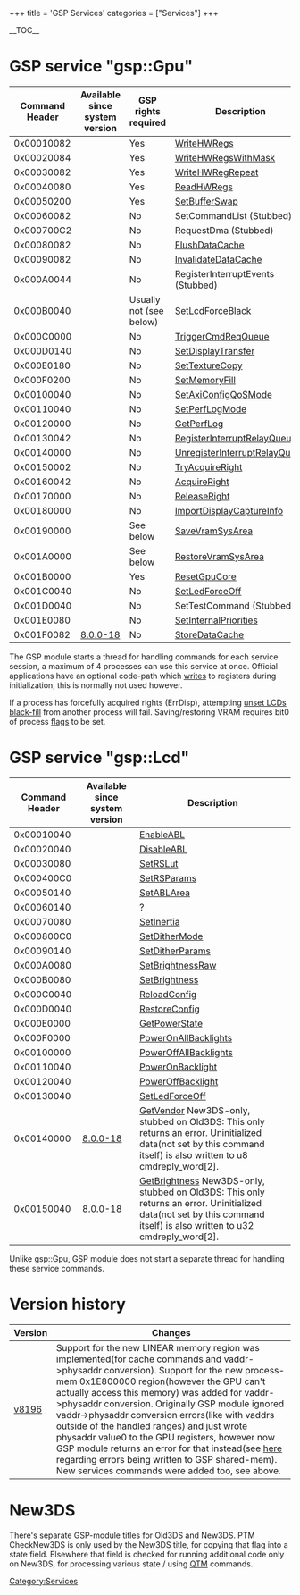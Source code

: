 +++
title = 'GSP Services'
categories = ["Services"]
+++

\_\_TOC\_\_

# GSP service "gsp::Gpu"

| Command Header | Available since system version  | GSP rights required     | Description                                                                      |
|----------------|---------------------------------|-------------------------|----------------------------------------------------------------------------------|
| 0x00010082     |                                 | Yes                     | [WriteHWRegs](GSPGPU:WriteHWRegs "wikilink")                                     |
| 0x00020084     |                                 | Yes                     | [WriteHWRegsWithMask](GSPGPU:WriteHWRegsWithMask "wikilink")                     |
| 0x00030082     |                                 | Yes                     | [WriteHWRegRepeat](GSPGPU:WriteHWRegRepeat "wikilink")                           |
| 0x00040080     |                                 | Yes                     | [ReadHWRegs](GSPGPU:ReadHWRegs "wikilink")                                       |
| 0x00050200     |                                 | Yes                     | [SetBufferSwap](GSPGPU:SetBufferSwap "wikilink")                                 |
| 0x00060082     |                                 | No                      | SetCommandList (Stubbed)                                                         |
| 0x000700C2     |                                 | No                      | RequestDma (Stubbed)                                                             |
| 0x00080082     |                                 | No                      | [FlushDataCache](GSPGPU:FlushDataCache "wikilink")                               |
| 0x00090082     |                                 | No                      | [InvalidateDataCache](GSPGPU:InvalidateDataCache "wikilink")                     |
| 0x000A0044     |                                 | No                      | RegisterInterruptEvents (Stubbed)                                                |
| 0x000B0040     |                                 | Usually not (see below) | [SetLcdForceBlack](GSPGPU:SetLcdForceBlack "wikilink")                           |
| 0x000C0000     |                                 | No                      | [TriggerCmdReqQueue](GSPGPU:TriggerCmdReqQueue "wikilink")                       |
| 0x000D0140     |                                 | No                      | [SetDisplayTransfer](GSPGPU:SetDisplayTransfer "wikilink")                       |
| 0x000E0180     |                                 | No                      | [SetTextureCopy](GSPGPU:SetTextureCopy "wikilink")                               |
| 0x000F0200     |                                 | No                      | [SetMemoryFill](GSPGPU:SetMemoryFill "wikilink")                                 |
| 0x00100040     |                                 | No                      | [SetAxiConfigQoSMode](GSPGPU:SetAxiConfigQoSMode "wikilink")                     |
| 0x00110040     |                                 | No                      | [SetPerfLogMode](GSPGPU:SetPerfLogMode "wikilink")                               |
| 0x00120000     |                                 | No                      | [GetPerfLog](GSPGPU:GetPerfLog "wikilink")                                       |
| 0x00130042     |                                 | No                      | [RegisterInterruptRelayQueue](GSPGPU:RegisterInterruptRelayQueue "wikilink")     |
| 0x00140000     |                                 | No                      | [UnregisterInterruptRelayQueue](GSPGPU:UnregisterInterruptRelayQueue "wikilink") |
| 0x00150002     |                                 | No                      | [TryAcquireRight](GSPGPU:TryAcquireRight "wikilink")                             |
| 0x00160042     |                                 | No                      | [AcquireRight](GSPGPU:AcquireRight "wikilink")                                   |
| 0x00170000     |                                 | No                      | [ReleaseRight](GSPGPU:ReleaseRight "wikilink")                                   |
| 0x00180000     |                                 | No                      | [ImportDisplayCaptureInfo](GSPGPU:ImportDisplayCaptureInfo "wikilink")           |
| 0x00190000     |                                 | See below               | [SaveVramSysArea](GSPGPU:SaveVramSysArea "wikilink")                             |
| 0x001A0000     |                                 | See below               | [RestoreVramSysArea](GSPGPU:RestoreVramSysArea "wikilink")                       |
| 0x001B0000     |                                 | Yes                     | [ResetGpuCore](GSPGPU:ResetGpuCore "wikilink")                                   |
| 0x001C0040     |                                 | No                      | [SetLedForceOff](GSPGPU:SetLedForceOff "wikilink")                               |
| 0x001D0040     |                                 | No                      | SetTestCommand (Stubbed)                                                         |
| 0x001E0080     |                                 | No                      | [SetInternalPriorities](GSPGPU:SetInternalPriorities "wikilink")                 |
| 0x001F0082     | [8.0.0-18](8.0.0-18 "wikilink") | No                      | [StoreDataCache](GSPGPU:StoreDataCache "wikilink")                               |

The GSP module starts a thread for handling commands for each service session, a maximum of 4 processes can use this service at once. Official applications have an optional code-path which [writes](GSPGPU:WriteHWRegs "wikilink") to registers during initialization, this is normally not used however.

If a process has forcefully acquired rights (ErrDisp), attempting [unset LCDs black-fill](GSPGPU:SetLcdForceBlack "wikilink") from another process will fail.
Saving/restoring VRAM requires bit0 of process [flags](GSPGPU:RegisterInterruptRelayQueue "wikilink") to be set.

# GSP service "gsp::Lcd"

| Command Header | Available since system version  | Description                                                                                                                                                                                                |
|----------------|---------------------------------|------------------------------------------------------------------------------------------------------------------------------------------------------------------------------------------------------------|
| 0x00010040     |                                 | [EnableABL](GSPLCD:EnableABL "wikilink")                                                                                                                                                                   |
| 0x00020040     |                                 | [DisableABL](GSPLCD:DisableABL "wikilink")                                                                                                                                                                 |
| 0x00030080     |                                 | [SetRSLut](GSPLCD:SetRSLut "wikilink")                                                                                                                                                                     |
| 0x000400C0     |                                 | [SetRSParams](GSPLCD:SetRSParams "wikilink")                                                                                                                                                               |
| 0x00050140     |                                 | [SetABLArea](GSPLCD:SetABLArea "wikilink")                                                                                                                                                                 |
| 0x00060140     |                                 | ?                                                                                                                                                                                                          |
| 0x00070080     |                                 | [SetInertia](GSPLCD:SetInertia "wikilink")                                                                                                                                                                 |
| 0x000800C0     |                                 | [SetDitherMode](GSPLCD:SetDitherMode "wikilink")                                                                                                                                                           |
| 0x00090140     |                                 | [SetDitherParams](GSPLCD:SetDitherParams "wikilink")                                                                                                                                                       |
| 0x000A0080     |                                 | [SetBrightnessRaw](GSPLCD:SetBrightnessRaw "wikilink")                                                                                                                                                     |
| 0x000B0080     |                                 | [SetBrightness](GSPLCD:SetBrightness "wikilink")                                                                                                                                                           |
| 0x000C0040     |                                 | [ReloadConfig](GSPLCD:ReloadConfig "wikilink")                                                                                                                                                             |
| 0x000D0040     |                                 | [RestoreConfig](GSPLCD:RestoreConfig "wikilink")                                                                                                                                                           |
| 0x000E0000     |                                 | [GetPowerState](GSPLCD:GetPowerState "wikilink")                                                                                                                                                           |
| 0x000F0000     |                                 | [PowerOnAllBacklights](GSPLCD:PowerOnAllBacklights "wikilink")                                                                                                                                             |
| 0x00100000     |                                 | [PowerOffAllBacklights](GSPLCD:PowerOffAllBacklights "wikilink")                                                                                                                                           |
| 0x00110040     |                                 | [PowerOnBacklight](GSPLCD:PowerOnBacklight "wikilink")                                                                                                                                                     |
| 0x00120040     |                                 | [PowerOffBacklight](GSPLCD:PowerOffBacklight "wikilink")                                                                                                                                                   |
| 0x00130040     |                                 | [SetLedForceOff](GSPLCD:SetLedForceOff "wikilink")                                                                                                                                                         |
| 0x00140000     | [8.0.0-18](8.0.0-18 "wikilink") | [GetVendor](GSPLCD:GetVendor "wikilink") New3DS-only, stubbed on Old3DS: This only returns an error. Uninitialized data(not set by this command itself) is also written to u8 cmdreply_word\[2\].          |
| 0x00150040     | [8.0.0-18](8.0.0-18 "wikilink") | [GetBrightness](GSPLCD:GetBrightness "wikilink") New3DS-only, stubbed on Old3DS: This only returns an error. Uninitialized data(not set by this command itself) is also written to u32 cmdreply_word\[2\]. |

Unlike gsp::Gpu, GSP module does not start a separate thread for handling these service commands.

# Version history

| Version                      | Changes                                                                                                                                                                                                                                                                                                                                                                                                                                                                                                                                                                                                                                                         |
|------------------------------|-----------------------------------------------------------------------------------------------------------------------------------------------------------------------------------------------------------------------------------------------------------------------------------------------------------------------------------------------------------------------------------------------------------------------------------------------------------------------------------------------------------------------------------------------------------------------------------------------------------------------------------------------------------------|
| [v8196](8.0.0-18 "wikilink") | Support for the new LINEAR memory region was implemented(for cache commands and vaddr-\>physaddr conversion). Support for the new process-mem 0x1E800000 region(however the GPU can't actually access this memory) was added for vaddr-\>physaddr conversion. Originally GSP module ignored vaddr-\>physaddr conversion errors(like with vaddrs outside of the handled ranges) and just wrote physaddr value0 to the GPU registers, however now GSP module returns an error for that instead(see [here](GSP_Shared_Memory#command_buffer_header "wikilink") regarding errors being written to GSP shared-mem). New services commands were added too, see above. |

# New3DS

There's separate GSP-module titles for Old3DS and New3DS. PTM CheckNew3DS is only used by the New3DS title, for copying that flag into a state field. Elsewhere that field is checked for running additional code only on New3DS, for processing various state / using [QTM](QTM_Services "wikilink") commands.

[Category:Services](Category:Services "wikilink")
